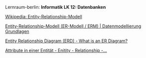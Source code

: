 Lernraum-berlin: **Informatik LK 12: Datenbanken**

[Wikipedia: Entity-Relationship-Modell](https://www.wikiwand.com/de/Entity-Relationship-Modell "Entity-Relationship-Modell | Wikiwand")

[Entity-Relationship-Modell (ER-Modell / ERM) | Datenmodellierung Grundlagen](https://www.datenbanken-verstehen.de/datenmodellierung/entity-relationship-modell/ "Entity-Relationship-Modell (ER-Modell / ERM) | Datenmodellierung Grundlagen")

[Entity Relationship Diagram (ERD) - What is an ER Diagram?](https://www.smartdraw.com/entity-relationship-diagram/#ERDtypes "Entity Relationship Diagram (ERD) - What is an ER Diagram?")

[Attribute in einer Entität - Enitity - Relationship -...](https://www.datenbanken-verstehen.de/datenmodellierung/attribute-datenbank/ "Attribute in einer Entität - Enitity - Relationship - Modell | Datenmodellierung Grundlagen")
